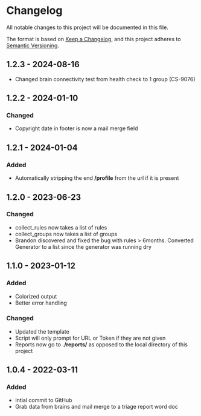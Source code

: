 # Changelog

All notable changes to this project will be documented in this file.

The format is based on [Keep a Changelog](https://keepachangelog.com/en/1.0.0/),
and this project adheres to [Semantic Versioning](https://semver.org/spec/v2.0.0.html).

## 1.2.3 - 2024-08-16

- Changed brain connectivity test from health check to 1 group (CS-9076)

## 1.2.2 - 2024-01-10

### Changed

- Copyright date in footer is now a mail merge field

## 1.2.1 - 2024-01-04

### Added

- Automatically stripping the end **/profile** from the url if it is present

## 1.2.0 - 2023-06-23

### Changed

- collect_rules now takes a list of rules
- collect_groups now takes a list of groups
- Brandon discovered and fixed the bug with rules > 6months. Converted Generator
to a list since the generator was running dry

## 1.1.0 - 2023-01-12

### Added

- Colorized output
- Better error handling

### Changed

- Updated the template
- Script will only prompt for URL or Token if they are not given
- Reports now go to **./reports/** as opposed to the local directory of this project

## 1.0.4 - 2022-03-11

### Added

- Intial commit to GitHub
- Grab data from brains and mail merge to a triage report word doc
